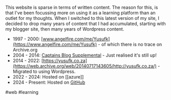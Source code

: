 <!--
title: My websites
date: 2022-08-26
-->

This website is sparse in terms of written content. The reason for this, is that I've been focussing more on using it as a learning platform than an outlet for my thoughts. When I switched to this latest version of my site, I decided to drop many years of content that I had accumulated, starting with my blogger site, then many years of Wordpress content. 

* 1997 - 2000: [www.angelfire.com/me/Yusufk](https://www.angelfire.com/me/Yusufk) - of which there is no trace on Archive.org
* 2004 - 2014: [Captains Blog Supplemental](https://ysfk.blogspot.com/) - Just realised it's still up! 
* 2014 - 2022: [https://yusufk.co.za](https://web.archive.org/web/20140717143605/http://yusufk.co.za/) - Migrated to using Wordpress.
* 2022 - 2024: Hosted on [[azure]]
* 2024 - Present: Hosted on [GitHub](https://github.com/yusufk/yusufk.github.io)

#web #learning
